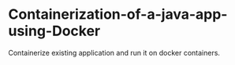 # Containerization-of-a-java-app-using-Docker
Containerize existing application and run it on docker containers.

